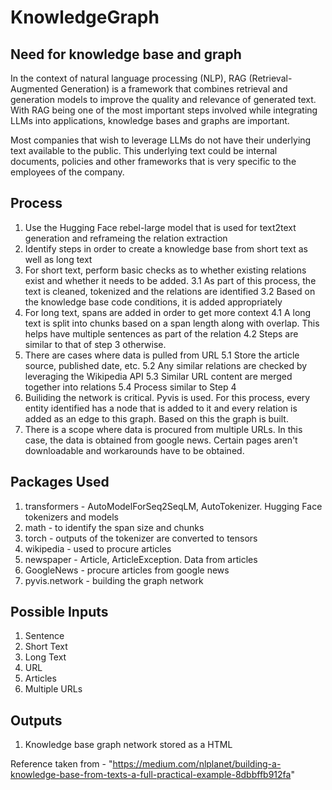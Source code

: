 # KnowledgeGraph

## Need for knowledge base and graph
In the context of natural language processing (NLP), RAG (Retrieval-Augmented Generation) is a framework that combines retrieval and generation models to improve the quality and relevance of generated text. With RAG being one of the most important steps involved while integrating LLMs into applications, knowledge bases and graphs are important. 

Most companies that wish to leverage LLMs do not have their underlying text available to the public. This underlying text could be internal documents, policies and other frameworks that is very specific to the employees of the company.

## Process
1. Use the Hugging Face rebel-large model that is used for text2text generation and reframeing the relation extraction
2. Identify steps in order to create a knowledge base from short text as well as long text
3. For short text, perform basic checks as to whether existing relations exist and whether it needs to be added. 
    3.1 As part of this process, the text is cleaned, tokenized and the relations are identified
    3.2 Based on the knowledge base code conditions, it is added appropriately
4. For long text, spans are added in order to get more context
    4.1 A long text is split into chunks based on a span length along with overlap. This helps have multiple sentences as part of the relation
    4.2 Steps are similar to that of step 3 otherwise. 
5. There are cases where data is pulled from URL
    5.1 Store the article source, published date, etc.
    5.2 Any similar relations are checked by leveraging the Wikipedia API
    5.3 Similar URL content are merged together into relations
    5.4 Process similar to Step 4
6. Builiding the network is critical. Pyvis is used. For this process, every entity identified has a node that is added to it and every relation is added as an edge to this graph. Based on this the graph is built.
7. There is a scope where data is procured from multiple URLs. In this case, the data is obtained from google news. Certain pages aren't downloadable and workarounds have to be obtained.

## Packages Used 
1. transformers - AutoModelForSeq2SeqLM, AutoTokenizer. Hugging Face tokenizers and models
2. math - to identify the span size and chunks
3. torch - outputs of the tokenizer are converted to tensors
4. wikipedia - used to procure articles
5. newspaper - Article, ArticleException. Data from articles
6. GoogleNews - procure articles from google news
7. pyvis.network - building the graph network

## Possible Inputs 
1. Sentence
2. Short Text
3. Long Text
4. URL
5. Articles
6. Multiple URLs

## Outputs
1. Knowledge base graph network stored as a HTML

Reference taken from - "https://medium.com/nlplanet/building-a-knowledge-base-from-texts-a-full-practical-example-8dbbffb912fa"

